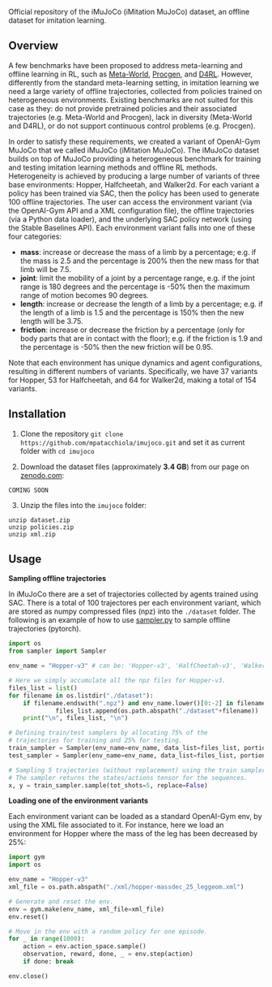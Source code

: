 Official repository of the iMuJoCo (iMitation MuJoCo) dataset, an offline dataset for imitation learning.

Overview
--------

A few benchmarks have been proposed to address meta-learning and offline learning in RL, such as [Meta-World](https://meta-world.github.io/), [Procgen](https://github.com/openai/procgen), and [D4RL](https://arxiv.org/abs/2004.07219). However, differently from the standard meta-learning setting, in imitation learning we need a large variety of offline trajectories, collected from policies trained on heterogeneous environments. Existing benchmarks are not suited for this case as they: do not provide pretrained policies and their associated trajectories (e.g. Meta-World and Procgen), lack in diversity (Meta-World and D4RL), or do not support continuous control problems (e.g. Procgen).

In order to satisfy these requirements, we created a variant of OpenAI-Gym MuJoCo that we called iMuJoCo (iMitation MuJoCo). The iMuJoCo dataset builds on top of MuJoCo providing a heterogeneous benchmark for training and testing imitation learning methods and offline RL methods. Heterogeneity is achieved by producing a large number of variants of three base environments: Hopper, Halfcheetah, and Walker2d. For each variant a policy has been trained via SAC, then the policy has been used to generate 100 offline trajectories. The user can access the environment variant (via the OpenAI-Gym API and a XML configuration file), the offline trajectories (via a Python data loader), and the underlying SAC policy network (using the Stable Baselines API). Each environment variant falls into one of these four categories:

- **mass**: increase or decrease the mass of a limb by a percentage; e.g. if the mass is 2.5 and the percentage is 200% then the new mass for that limb will be 7.5.
- **joint**: limit the mobility of a joint by a percentage range, e.g. if the joint range is 180 degrees and the percentage is -50% then the maximum range of motion becomes 90 degrees.
- **length**: increase or decrease the length of a limb by a percentage; e.g. if the length of a limb is 1.5 and the percentage is 150% then the new length will be 3.75.
- **friction**: increase or decrease the friction by a percentage (only for body parts that are in contact with the floor); e.g. if the friction is 1.9 and the percentage is -50% then the new friction will be 0.95.

Note that each environment has unique dynamics and agent configurations, resulting in different numbers of variants. Specifically, we have 37 variants for Hopper, 53 for Halfcheetah, and 64 for Walker2d, making a total of 154 variants.

Installation
------------

1. Clone the repository `git clone https://github.com/mpatacchiola/imujoco.git` and set it as current folder with `cd imujoco`

2. Download the dataset files (approximately **3.4 GB**) from our page on [zenodo.com](https://zenodo.org/):
 
```
COMING SOON
```

3. Unzip the files into the `imujoco` folder: 

```
unzip dataset.zip
unzip policies.zip
unzip xml.zip
```

Usage
------

**Sampling offline trajectories**

In iMuJoCo there are a set of trajectories collected by agents trained using SAC. There is a total of 100 trajectores per each environment variant, which are stored as numpy compressed files (npz) into the `./dataset` folder. The following is an example of how to use [sampler.py](./sampler.py) to sample offline trajectories (pytorch).

```python
import os
from sampler import Sampler

env_name = "Hopper-v3" # can be: 'Hopper-v3', 'HalfCheetah-v3', 'Walker2d-v3'.

# Here we simply accumulate all the npz files for Hopper-v3.
files_list = list()
for filename in os.listdir("./dataset"):
    if filename.endswith(".npz") and env_name.lower()[0:-2] in filename: 
             files_list.append(os.path.abspath("./dataset"+filename))
    print("\n", files_list, "\n")

# Defining train/test samplers by allocating 75% of the 
# trajectories for training and 25% for testing.
train_sampler = Sampler(env_name=env_name, data_list=files_list, portion=(0.0,0.75))
test_sampler = Sampler(env_name=env_name, data_list=files_list, portion=(0.75,1.0))

# Sampling 5 trajectories (without replacement) using the train sampler
# The sampler returns the states/actions tensor for the sequences.
x, y = train_sampler.sample(tot_shots=5, replace=False)
```

**Loading one of the environment variants**

Each environment variant can be loaded as a standard OpenAI-Gym env, by using the XML file associated to it. For instance, here we load an environment for Hopper where the mass of the leg has been decreased by 25%:

```python
import gym
import os

env_name = "Hopper-v3"
xml_file = os.path.abspath("./xml/hopper-massdec_25_leggeom.xml")

# Generate and reset the env.
env = gym.make(env_name, xml_file=xml_file)
env.reset()

# Move in the env with a random policy for one episode.
for _ in range(1000):
    action = env.action_space.sample() 
    observation, reward, done, _ = env.step(action)
    if done: break

env.close()
```



